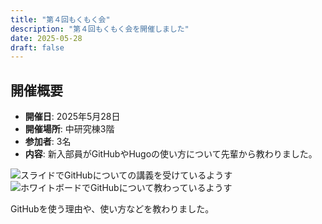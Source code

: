 ```yaml
---
title: "第４回もくもく会"
description: "第４回もくもく会を開催しました"
date: 2025-05-28
draft: false
---
```


## 開催概要

- **開催日**: 2025年5月28日
- **開催場所**: 中研究棟3階
- **参加者**: 3名
- **内容**: 新入部員がGitHubやHugoの使い方について先輩から教わりました。

![スライドでGitHubについての講義を受けているようす](/images/events/mokumokupic2025-05-28_2.jpg)
![ホワイトボードでGitHubについて教わっているようす](/images/events/mokumokupic2025-05-28_1.jpg) 

GitHubを使う理由や、使い方などを教わりました。